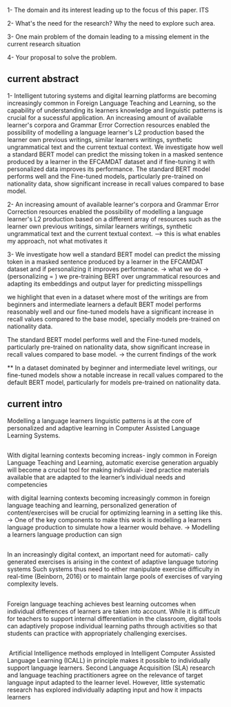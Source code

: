 

 1- The domain and its interest leading up to the focus of this paper. 
 ITS 

 
 2- What's the need for the research? Why the need to explore such area.
 
 3- One main problem of the domain leading to a missing element in the current research situation
 
 4- Your proposal to solve the problem.

## current  abstract


1- Intelligent tutoring systems and digital learning platforms are becoming increasingly common in Foreign Language Teaching and Learning, so the capability of understanding its learners knowledge and linguistic patterns is crucial for a sucessful application.
An increasing amount of available learner's corpora and Grammar Error Correction resources enabled the possibility of modelling a language learner's L2 production based  the learner own previous writings, similar learners writings, synthetic ungrammatical text and the current textual context.
We investigate how well a standard BERT model can predict the missing token in a masked sentence produced by a learner in the EFCAMDAT dataset and if fine-tuning it with personalized data improves its performance.
The standard BERT model performs well  and the Fine-tuned models, particularly pre-trained on nationality data, show significant increase in recall values compared to base model.

2- An increasing amount of available learner's corpora and Grammar Error Correction resources enabled the possibility of modelling a language learner's L2 production based on a different array of resources  such as the learner own previous writings, similar learners writings, synthetic ungrammatical text and the current textual context.
			--> this is what enables my approach, not what motivates it


3- We investigate how well a standard BERT model can predict the missing token in a masked sentence produced by a learner in the EFCAMDAT dataset and if personalizing it improves performance. 
	-> what we do
	-> (personalizing = ) we pre-training BERT over ungrammatical resources and adapting its embeddings and output layer for predicting misspellings


we highlight that even in a dataset where most of the writings are from beginners and intermediate learners a default BERT model performs reasonably well and our fine-tuned models have a significant increase in recall values compared to the base model, specially models pre-trained on nationality data.

The standard BERT model performs well  and the Fine-tuned models, particularly pre-trained on nationality data, show significant increase in recall values compared to base model.
	-> the current findings of the work

** In a dataset dominated by beginner and intermediate level writings, our fine-tuned models show a notable increase in recall values compared to the default BERT model, particularly for models pre-trained on nationality data.
## current intro

Modelling  a language learners linguistic patterns is at the core of personalized and adaptive learning in Computer Assisted Language Learning Systems.



## 
With digital learning contexts becoming increas- ingly common in Foreign Language Teaching and Learning, automatic exercise generation arguably will become a crucial tool for making individual- ized practice materials available that are adapted to the learner’s individual needs and competencies

with digital learning contexts becoming increasingly common in foreign language teaching and learning, personalized generation of content/exercises will be crucial for optimizing learning in a setting like this. 
	-> One of the key components to make this work is modelling a learners language production to simulate how a learner would behave.
	-> Modelling a learners language production can sign


## 
In an increasingly digital context, an important need for automati- cally generated exercises is arising in the context of adaptive language tutoring systems Such systems thus need to either manipulate exercise difficulty in real-time (Beinborn, 2016) or to maintain large pools of exercises of varying complexity levels. 


## 
Foreign language teaching achieves best learning outcomes when individual differences of learners are taken into account. While it is difficult for teachers to support internal differentiation in the classroom, digital tools can adaptively propose individual learning paths through activities so that students can practice with appropriately challenging exercises.


##
 Artificial Intelligence methods employed in Intelligent Computer Assisted Language Learning (ICALL) in principle makes it possible to individually support language learners. Second Language Acquisition (SLA) research and language teaching practitioners agree on the relevance of target language input adapted to the learner level. However, little systematic research has explored individually adapting input and how it impacts learners
